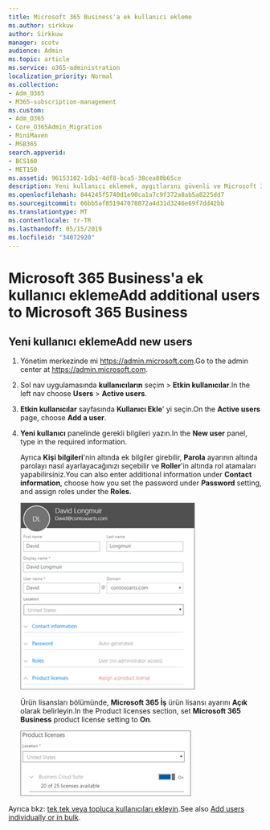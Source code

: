 ```yaml
---
title: Microsoft 365 Business'a ek kullanıcı ekleme
ms.author: sirkkuw
author: Sirkkuw
manager: scotv
audience: Admin
ms.topic: article
ms.service: o365-administration
localization_priority: Normal
ms.collection:
- Adm_O365
- M365-subscription-management
ms.custom:
- Adm_O365
- Core_O365Admin_Migration
- MiniMaven
- MSB365
search.appverid:
- BCS160
- MET150
ms.assetid: 96153102-1db1-4df8-bca5-38cea80b65ce
description: Yeni kullanıcı eklemek, aygıtlarını güvenli ve Microsoft 365 iş rolleri atamak öğrenin.
ms.openlocfilehash: 844245f5740d1e90ca1a7c9f372a8ab5a8225dd7
ms.sourcegitcommit: 66bb5af851947078872a4d31d3246e69f7dd42bb
ms.translationtype: MT
ms.contentlocale: tr-TR
ms.lasthandoff: 05/15/2019
ms.locfileid: "34072920"
---
```

# <a name="add-additional-users-to-microsoft-365-business"></a><span data-ttu-id="96e25-103">Microsoft 365 Business'a ek kullanıcı ekleme</span><span class="sxs-lookup"><span data-stu-id="96e25-103">Add additional users to Microsoft 365 Business</span></span>

## <a name="add-new-users"></a><span data-ttu-id="96e25-104">Yeni kullanıcı ekleme</span><span class="sxs-lookup"><span data-stu-id="96e25-104">Add new users</span></span>

1. <span data-ttu-id="96e25-105">Yönetim merkezinde mi <a href="https://go.microsoft.com/fwlink/p/?linkid=837890" target="_blank">https://admin.microsoft.com</a>.</span><span class="sxs-lookup"><span data-stu-id="96e25-105">Go to the admin center at <a href="https://go.microsoft.com/fwlink/p/?linkid=837890" target="_blank">https://admin.microsoft.com</a>.</span></span> 
2. <span data-ttu-id="96e25-106">Sol nav uygulamasında **kullanıcıların** seçim \> **Etkin kullanıcılar**.</span><span class="sxs-lookup"><span data-stu-id="96e25-106">In the left nav choose **Users** \> **Active users**.</span></span>
1. <span data-ttu-id="96e25-107">**Etkin kullanıcılar** sayfasında **Kullanıcı Ekle**' yi seçin.</span><span class="sxs-lookup"><span data-stu-id="96e25-107">On the **Active users** page, choose **Add a user**.</span></span>
 4. <span data-ttu-id="96e25-108">**Yeni kullanıcı** panelinde gerekli bilgileri yazın.</span><span class="sxs-lookup"><span data-stu-id="96e25-108">In the **New user** panel, type in the required information.</span></span> 
  
    <span data-ttu-id="96e25-109">Ayrıca **Kişi bilgileri**'nin altında ek bilgiler girebilir, **Parola** ayarının altında parolayı nasıl ayarlayacağınızı seçebilir ve **Roller**'in altında rol atamaları yapabilirsiniz.</span><span class="sxs-lookup"><span data-stu-id="96e25-109">You can also enter additional information under **Contact information**, choose how you set the password under **Password** setting, and assign roles under the **Roles**.</span></span>
      
    ![Enter user information in the New user card](media/f04d39ca-48be-4868-8330-8552a4754c8b.png)
      
    <span data-ttu-id="96e25-111">Ürün lisansları bölümünde, **Microsoft 365 İş** ürün lisansı ayarını **Açık** olarak belirleyin.</span><span class="sxs-lookup"><span data-stu-id="96e25-111">In the Product licenses section, set **Microsoft 365 Business** product license setting to **On**.</span></span>
      
    ![Set the license setting to On position](media/7404f7f7-93bc-44a3-9ffb-4208b5b17402.png)
  
<span data-ttu-id="96e25-113">Ayrıca bkz: [tek tek veya topluca kullanıcıları ekleyin](https://docs.microsoft.com/office365/admin/add-users/add-users).</span><span class="sxs-lookup"><span data-stu-id="96e25-113">See also [Add users individually or in bulk](https://docs.microsoft.com/office365/admin/add-users/add-users).</span></span>
  
